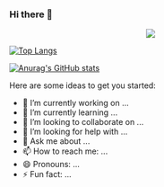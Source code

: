 ### Hi there 👋


<p align="center">
<img src="https://capsule-render.vercel.app/api?type=waving&color=timeGradient&height=300&&section=header&text=Hi!!!!&fontSize=90&fontAlign=50&fontAlignY=30&desc=I am Sherlock&descAlign=50&descSize=30&descAlignY=60&animation=twinkling" />
</p>

[![Top Langs](https://github-readme-stats.vercel.app/api/top-langs/?username=Sherlocksuper&theme=transparent&hide_border=true&layout=compact&langs_count=22)](https://github.com/anuraghazra/github-readme-stats)

[![Anurag's GitHub stats](https://github-readme-stats.vercel.app/api?username=Sherlocksuper&theme=transparent&hide_border=true&layout=compact&langs_count=22)](https://github.com/anuraghazra/github-readme-stats)

Here are some ideas to get you started:

- 🔭 I’m currently working on ...
- 🌱 I’m currently learning ...
- 👯 I’m looking to collaborate on ...
- 🤔 I’m looking for help with ...
- 💬 Ask me about ...
- 📫 How to reach me: ...
- 😄 Pronouns: ...
- ⚡ Fun fact: ...

